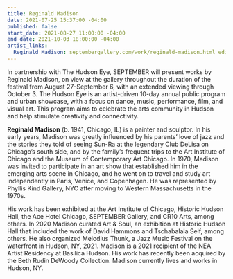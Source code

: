 ```yaml
---
title: Reginald Madison
date: 2021-07-25 15:37:00 -04:00
published: false
start_date: 2021-08-27 11:00:00 -04:00
end_date: 2021-10-03 18:00:00 -04:00
artist_links:
  Reginald Madison: septembergallery.com/work/reginald-madison.html edit
---
```


In partnership with The Hudson Eye, SEPTEMBER will present works by Reginald Madison, on view at the gallery throughout the duration of the festival from August 27-September 6, with an extended viewing through October 3. The Hudson Eye is an artist-driven 10-day annual public program and urban showcase, with a focus on dance, music, performance, film, and visual art. This program aims to celebrate the arts community in Hudson and help stimulate creativity and connectivity. 

<b>Reginald Madison</b> (b. 1941, Chicago, IL) is a painter and sculptor. In his early years, Madison was greatly influenced by his parents’ love of jazz and the stories they told of seeing Sun-Ra at the legendary Club DeLisa on Chicago’s south side, and by the family’s frequent trips to the Art Institute of Chicago and the Museum of Contemporary Art Chicago. In 1970, Madison was invited to participate in an art show that established him in the emerging arts scene in Chicago, and he went on to travel and study art independently in Paris, Venice, and Copenhagen. He was represented by Phyllis Kind Gallery, NYC after moving to Western Massachusetts in the 1970s.

His work has been exhibited at the Art Institute of Chicago, Historic Hudson Hall, the Ace Hotel Chicago, SEPTEMBER Gallery, and CR10 Arts, among others. In 2020 Madison curated Art & Soul, an exhibition at Historic Hudson Hall that included the work of David Hammons and Tschabalala Self, among others. He also organized Melodius Thunk, a Jazz Music Festival on the waterfront in Hudson, NY, 2021. Madison is a 2021 recipient of the NEA Artist Residency at Basilica Hudson. His work has recently been acquired by the Beth Rudin DeWoody Collection. Madison currently lives and works in Hudson, NY.